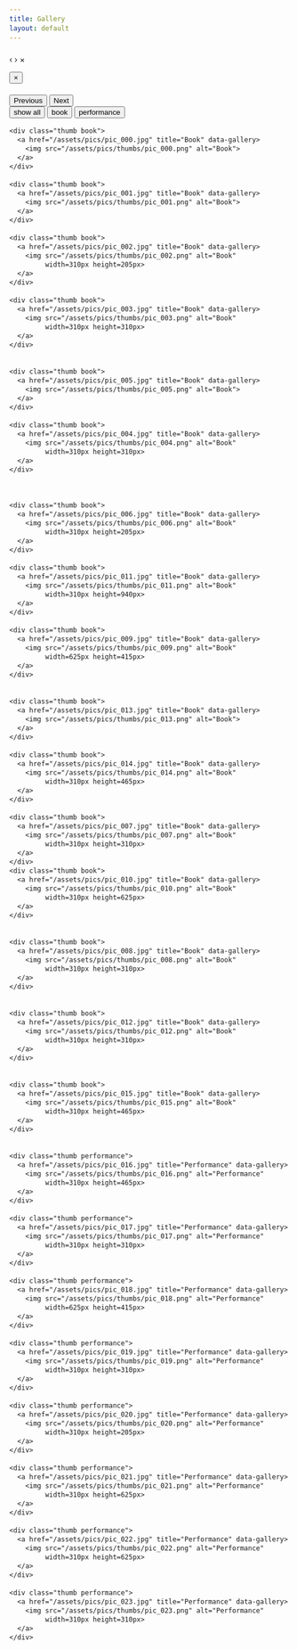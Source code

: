 ```yaml
---
title: Gallery
layout: default
---
```



<!-- The filtering javascript -->
<script src="//cdnjs.cloudflare.com/ajax/libs/jquery.isotope/2.2.0/isotope.pkgd.js" type="text/javascript"></script>



<!-- The Lightbox gallery -->
<div id="blueimp-gallery" class="blueimp-gallery">
  <div class="slides"></div>

  <h3 class="title"></h3>
  <a class="prev">‹</a>
  <a class="next">›</a>
  <a class="close">×</a>
  <a class="play-pause"></a>
  <ol class="indicator"></ol>
  <!-- The modal dialog, which will be used to wrap the lightbox content -->
  <div class="modal fade">
    <div class="modal-dialog">
      <div class="modal-content">
        <div class="modal-header">
          <button type="button" class="close" aria-hidden="true">&times;</button>
          <h4 class="modal-title"></h4>
        </div>
        <div class="modal-body next"></div>
        <div class="modal-footer">
          <button type="button" class="btn btn-default pull-left prev">
            <i class="glyphicon glyphicon-chevron-left"></i>
            Previous
          </button>
          <button type="button" class="btn btn-primary next">
            Next
            <i class="glyphicon glyphicon-chevron-right"></i>
          </button>
        </div>
      </div>
    </div>
  </div>
</div>

<!-- The filtering buttons -->
<div id="filters" class="button-group">
  <button class="button is-checked" data-filter="*">show all</button>
  <button class="button" data-filter=".book">book</button>
  <button class="button" data-filter=".performance">performance</button>
</div>


<!-- The list of images -->
<div class="container">
  <div id="links">

    <div class="thumb book">
      <a href="/assets/pics/pic_000.jpg" title="Book" data-gallery>
        <img src="/assets/pics/thumbs/pic_000.png" alt="Book">
      </a>
    </div>

    <div class="thumb book">
      <a href="/assets/pics/pic_001.jpg" title="Book" data-gallery>
        <img src="/assets/pics/thumbs/pic_001.png" alt="Book">
      </a>
    </div>

    <div class="thumb book">
      <a href="/assets/pics/pic_002.jpg" title="Book" data-gallery>
        <img src="/assets/pics/thumbs/pic_002.png" alt="Book"
             width=310px height=205px>
      </a>
    </div>

    <div class="thumb book">
      <a href="/assets/pics/pic_003.jpg" title="Book" data-gallery>
        <img src="/assets/pics/thumbs/pic_003.png" alt="Book"
             width=310px height=310px>
      </a>
    </div>


    <div class="thumb book">
      <a href="/assets/pics/pic_005.jpg" title="Book" data-gallery>
        <img src="/assets/pics/thumbs/pic_005.png" alt="Book">
      </a>
    </div>

    <div class="thumb book">
      <a href="/assets/pics/pic_004.jpg" title="Book" data-gallery>
        <img src="/assets/pics/thumbs/pic_004.png" alt="Book"
             width=310px height=310px>
      </a>
    </div>



    <div class="thumb book">
      <a href="/assets/pics/pic_006.jpg" title="Book" data-gallery>
        <img src="/assets/pics/thumbs/pic_006.png" alt="Book"
             width=310px height=205px>
      </a>
    </div>

    <div class="thumb book">
      <a href="/assets/pics/pic_011.jpg" title="Book" data-gallery>
        <img src="/assets/pics/thumbs/pic_011.png" alt="Book"
             width=310px height=940px>
      </a>
    </div>

    <div class="thumb book">
      <a href="/assets/pics/pic_009.jpg" title="Book" data-gallery>
        <img src="/assets/pics/thumbs/pic_009.png" alt="Book"
             width=625px height=415px>
      </a>
    </div>


    <div class="thumb book">
      <a href="/assets/pics/pic_013.jpg" title="Book" data-gallery>
        <img src="/assets/pics/thumbs/pic_013.png" alt="Book">
      </a>
    </div>

    <div class="thumb book">
      <a href="/assets/pics/pic_014.jpg" title="Book" data-gallery>
        <img src="/assets/pics/thumbs/pic_014.png" alt="Book"
             width=310px height=465px>
      </a>
    </div>

    <div class="thumb book">
      <a href="/assets/pics/pic_007.jpg" title="Book" data-gallery>
        <img src="/assets/pics/thumbs/pic_007.png" alt="Book"
             width=310px height=310px>
      </a>
    </div>
    <div class="thumb book">
      <a href="/assets/pics/pic_010.jpg" title="Book" data-gallery>
        <img src="/assets/pics/thumbs/pic_010.png" alt="Book"
             width=310px height=625px>
      </a>
    </div>


    <div class="thumb book">
      <a href="/assets/pics/pic_008.jpg" title="Book" data-gallery>
        <img src="/assets/pics/thumbs/pic_008.png" alt="Book"
             width=310px height=310px>
      </a>
    </div>


    <div class="thumb book">
      <a href="/assets/pics/pic_012.jpg" title="Book" data-gallery>
        <img src="/assets/pics/thumbs/pic_012.png" alt="Book"
             width=310px height=310px>
      </a>
    </div>


    <div class="thumb book">
      <a href="/assets/pics/pic_015.jpg" title="Book" data-gallery>
        <img src="/assets/pics/thumbs/pic_015.png" alt="Book"
             width=310px height=465px>
      </a>
    </div>


    <div class="thumb performance">
      <a href="/assets/pics/pic_016.jpg" title="Performance" data-gallery>
        <img src="/assets/pics/thumbs/pic_016.png" alt="Performance"
             width=310px height=465px>
      </a>
    </div>

    <div class="thumb performance">
      <a href="/assets/pics/pic_017.jpg" title="Performance" data-gallery>
        <img src="/assets/pics/thumbs/pic_017.png" alt="Performance"
             width=310px height=310px>
      </a>
    </div>

    <div class="thumb performance">
      <a href="/assets/pics/pic_018.jpg" title="Performance" data-gallery>
        <img src="/assets/pics/thumbs/pic_018.png" alt="Performance"
             width=625px height=415px>
      </a>
    </div>

    <div class="thumb performance">
      <a href="/assets/pics/pic_019.jpg" title="Performance" data-gallery>
        <img src="/assets/pics/thumbs/pic_019.png" alt="Performance"
             width=310px height=310px>
      </a>
    </div>

    <div class="thumb performance">
      <a href="/assets/pics/pic_020.jpg" title="Performance" data-gallery>
        <img src="/assets/pics/thumbs/pic_020.png" alt="Performance"
             width=310px height=205px>
      </a>
    </div>

    <div class="thumb performance">
      <a href="/assets/pics/pic_021.jpg" title="Performance" data-gallery>
        <img src="/assets/pics/thumbs/pic_021.png" alt="Performance"
             width=310px height=625px>
      </a>
    </div>

    <div class="thumb performance">
      <a href="/assets/pics/pic_022.jpg" title="Performance" data-gallery>
        <img src="/assets/pics/thumbs/pic_022.png" alt="Performance"
             width=310px height=625px>
      </a>
    </div>

    <div class="thumb performance">
      <a href="/assets/pics/pic_023.jpg" title="Performance" data-gallery>
        <img src="/assets/pics/thumbs/pic_023.png" alt="Performance"
             width=310px height=310px>
      </a>
    </div>


  </div>
</div>


<script type="text/javascript">
  var $container = $('#links');
  // init
  $container.isotope({
  // options
  itemSelector: '.thumb',
  layoutMode: 'masonry',
  });

  // filter items on button click
  $('#filters').on( 'click', 'button', function() {
  var filterValue = $(this).attr('data-filter');
  $container.isotope({ filter: filterValue });
  });
</script>
